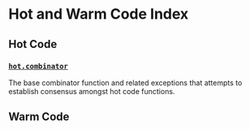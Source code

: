# Hot and Warm Code Index

## Hot Code

### [`hot.combinator`](/hot/combinator.py)

The base combinator function and related exceptions that attempts to
establish consensus amongst hot code functions.

## Warm Code

<!-- None yet... -->
